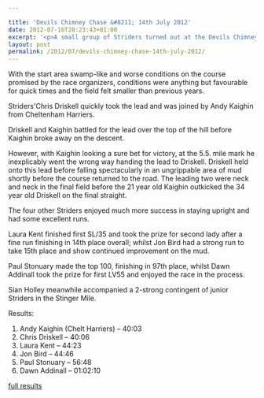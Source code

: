 ```yaml
---

title: 'Devils Chimney Chase &#8211; 14th July 2012'
date: 2012-07-16T20:23:43+01:00
excerpt: '<p>A small group of Striders turned out at the Devils Chimney Chase on Saturday for a run in the mud...</p>'
layout: post
permalink: /2012/07/devils-chimney-chase-14th-july-2012/
---
```

</p> 

With the start area swamp-like and worse conditions on the course promised by the race organizers, conditions were anything but favourable for quick times and the field felt smaller than previous years. 

Striders'Chris Driskell quickly took the lead and was joined by Andy Kaighin from Cheltenham Harriers. 

Driskell and Kaighin battled for the lead over the top of the hill before Kaighin broke away on the descent. 

However, with Kaighin looking a sure bet for victory, at the 5.5. mile mark he inexplicably went the wrong way handing the lead to Driskell. Driskell held onto this lead before falling spectacularly in an ungrippable area of mud shortly before the course returned to the road. The leading two were neck and neck in the final field before the 21 year old Kaighin outkicked the 34 year old Driskell on the final straight. 

The four other Striders enjoyed much more success in staying upright and had some excellent runs. 

Laura Kent finished first SL/35 and took the prize for second lady after a fine run finishing in 14th place overall; whilst Jon Bird had a strong run to take 15th place and show continued improvement on the mud. 

Paul Stonuary made the top 100, finishing in 97th place, whilst Dawn Addinall took the prize for first LV55 and enjoyed the race in the process. 

Sian Holley meanwhile accompanied a 2-strong contingent of junior Striders in the Stinger Mile.

Results:  
1) Andy Kaighin (Chelt Harriers) &#8211; 40:03  
2) Chris Driskell &#8211; 40:06  
14) Laura Kent &#8211; 44:23  
15) Jon Bird &#8211; 44:46  
97) Paul Stonuary &#8211; 56:48  
115) Dawn Addinall &#8211; 01:02:10

<a href="http://www.clcstriders-runningclub.co.uk/images/documents/dccresults2012.pdf" target="_blank" rel="nofollow">full results</a>